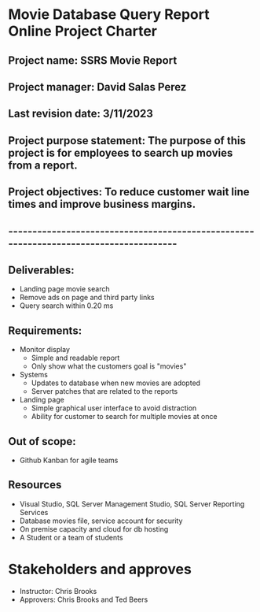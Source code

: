 # Movie Database Query Report Online Project Charter

## Project name: SSRS Movie Report
## Project manager: David Salas Perez
## Last revision date: 3/11/2023

## Project purpose statement: The purpose of this project is for employees to search up movies from a report.

## Project objectives: To reduce customer wait line times and improve business margins.

## --------------------------------------------------------------------------------------

## Deliverables: 
- Landing page movie search
- Remove ads on page and third party links
- Query search within 0.20 ms

## Requirements:
- Monitor display
	- Simple and readable report
	- Only show what the customers goal is "movies"
- Systems
	- Updates to database when new movies are adopted
	- Server patches that are related to the reports
- Landing page 
	- Simple graphical user interface to avoid distraction
	- Ability for customer to search for multiple movies at once
## Out of scope:
- Github Kanban for agile teams

## Resources
- Visual Studio, SQL Server Management Studio, SQL Server Reporting Services
- Database movies file, service account for security
- On premise capacity and cloud for db hosting
- A Student or a team of students

# Stakeholders and approves
- Instructor: Chris Brooks
- Approvers: Chris Brooks and Ted Beers
